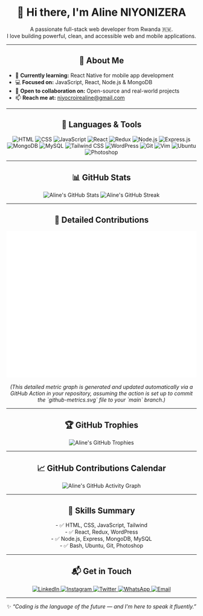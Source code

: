 <h1 align="center">👋 Hi there, I'm Aline NIYONIZERA</h1>

<p align="center">
  A passionate full-stack web developer from Rwanda 🇷🇼.<br>
  I love building powerful, clean, and accessible web and mobile applications.
</p>

---

<h2 align="center">🚀 About Me</h2>

- 🌱 **Currently learning:** React Native for mobile app development
- 💻 **Focused on:** JavaScript, React, Node.js & MongoDB
- 🤝 **Open to collaboration on:** Open-source and real-world projects
- 📫 **Reach me at:** <a href="mailto:niyocroirealine@gmail.com">niyocroirealine@gmail.com</a>

---

<h2 align="center">🧰 Languages & Tools</h2>

<p align="center">
  <img src="https://img.shields.io/badge/HTML5-E34F26?style=for-the-badge&logo=html5&logoColor=white" alt="HTML"/>
  <img src="https://img.shields.io/badge/CSS3-1572B6?style=for-the-badge&logo=css3&logoColor=white" alt="CSS"/>
  <img src="https://img.shields.io/badge/JavaScript-323330?style=for-the-badge&logo=javascript&logoColor=F7DF1E" alt="JavaScript"/>
  <img src="https://img.shields.io/badge/React-20232A?style=for-the-badge&logo=react&logoColor=61DAFB" alt="React"/>
  <img src="https://img.shields.io/badge/Redux-593D88?style=for-the-badge&logo=redux&logoColor=white" alt="Redux"/>
  <img src="https://img.shields.io/badge/Node.js-6DA55F?style=for-the-badge&logo=node.js&logoColor=white" alt="Node.js"/>
  <img src="https://img.shields.io/badge/Express.js-404D59?style=for-the-badge" alt="Express.js"/>
  <img src="https://img.shields.io/badge/MongoDB-4EA94B?style=for-the-badge&logo=mongodb&logoColor=white" alt="MongoDB"/>
  <img src="https://img.shields.io/badge/MySQL-00000F?style=for-the-badge&logo=mysql&logoColor=white" alt="MySQL"/>
  <img src="https://img.shields.io/badge/TailwindCSS-38B2AC?style=for-the-badge&logo=tailwind-css&logoColor=white" alt="Tailwind CSS"/>
  <img src="https://img.shields.io/badge/WordPress-21759B?style=for-the-badge&logo=wordpress&logoColor=white" alt="WordPress"/>
  <img src="https://img.shields.io/badge/Git-F05032?style=for-the-badge&logo=git&logoColor=white" alt="Git"/>
  <img src="https://img.shields.io/badge/Vim-11AB00?style=for-the-badge&logo=vim&logoColor=white" alt="Vim"/>
  <img src="https://img.shields.io/badge/Ubuntu-E95420?style=for-the-badge&logo=ubuntu&logoColor=white" alt="Ubuntu"/>
  <img src="https://img.shields.io/badge/Adobe%20Photoshop-31A8FF?style=for-the-badge&logo=adobephotoshop&logoColor=white" alt="Photoshop"/>
</p>

---

<h2 align="center">📊 GitHub Stats</h2>

<p align="center">
  <img src="https://github-readme-stats.vercel.app/api?username=Aline-CROIRE&show_icons=true&count_private=true&include_all_commits=true&hide_border=false&theme=react" alt="Aline's GitHub Stats"/>
  <img src="https://streak-stats.demolab.com/?user=Aline-CROIRE&theme=react&hide_border=false" alt="Aline's GitHub Streak"/>
</p>

---

<h2 align="center">📌 Detailed Contributions</h2>

<p align="center">
  <img src="https://raw.githubusercontent.com/Aline-CROIRE/Aline-CROIRE/main/github-metrics.svg" alt="Aline's Detailed Metrics" />
</p>
<p align="center">
  <i>(This detailed metric graph is generated and updated automatically via a GitHub Action in your repository, assuming the action is set up to commit the `github-metrics.svg` file to your `main` branch.)</i>
</p>

---

<h2 align="center">🏆 GitHub Trophies</h2>

<p align="center">
  <img src="https://github-profile-trophy.vercel.app/?username=Aline-CROIRE&theme=radical&no-frame=false&no-bg=false&margin-w=4" alt="Aline's GitHub Trophies"/>
</p>

---

<h2 align="center">📈 GitHub Contributions Calendar</h2>

<p align="center">
  <img src="https://github-readme-activity-graph.vercel.app/graph?username=Aline-CROIRE&theme=react-dark" alt="Aline's GitHub Activity Graph"/>
</p>

---

<h2 align="center">🧠 Skills Summary</h2>

<p align="center">
  - ✅ HTML, CSS, JavaScript, Tailwind <br>
  - ✅ React, Redux, WordPress <br>
  - ✅ Node.js, Express, MongoDB, MySQL <br>
  - ✅ Bash, Ubuntu, Git, Photoshop
</p>

---

<h2 align="center">📬 Get in Touch</h2>

<p align="center">
  <a href="https://www.linkedin.com/in/niyonizera-aline-105884291/" target="_blank">
    <img src="https://img.shields.io/badge/LinkedIn-Connect-blue?style=for-the-badge&logo=linkedin&logoColor=white" alt="LinkedIn"/>
  </a>
  <a href="https://www.instagram.com/croire_aline/" target="_blank">
    <img src="https://img.shields.io/badge/Instagram-Follow-orange?style=for-the-badge&logo=instagram&logoColor=white" alt="Instagram"/>
  </a>
  <a href="https://twitter.com/AlineNiyon99024" target="_blank">
    <img src="https://img.shields.io/badge/Twitter-Follow-blue?style=for-the-badge&logo=twitter&logoColor=white" alt="Twitter"/>
  </a>
  <a href="https://wa.me/250790635120" target="_blank">
    <img src="https://img.shields.io/badge/WhatsApp-Chat-brightgreen?style=for-the-badge&logo=whatsapp&logoColor=white" alt="WhatsApp"/>
  </a>
  <a href="mailto:niyocroirealine@gmail.com">
    <img src="https://img.shields.io/badge/Email-Send%20me%20an%20email-red?style=for-the-badge&logo=gmail&logoColor=white" alt="Email"/>
  </a>
</p>

---

<p align="center">
  ✨ <i>“Coding is the language of the future — and I'm here to speak it fluently.”</i>
</p>
